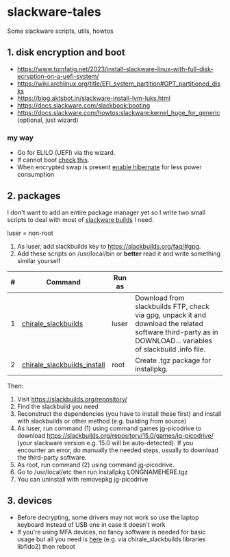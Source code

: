 # slackware-tales
Some slackware scripts, utils, howtos

## 1. disk encryption and boot

- https://www.tumfatig.net/2023/install-slackware-linux-with-full-disk-ecryption-on-a-uefi-system/
- https://wiki.archlinux.org/title/EFI_system_partition#GPT_partitioned_disks
- https://blog.aktsbot.in/slackware-install-lvm-luks.html
- https://docs.slackware.com/slackbook:booting
- https://docs.slackware.com/howtos:slackware:kernel_huge_for_generic (optional, just wizard)

### my way

- Go for ELILO (UEFI) via the wizard.
- If cannot boot [check this](https://www.linuxquestions.org/questions/slackware-installation-40/elilo-boot-entry-not-being-configured-4175663976/#post6056260).
- When encrypted swap is present [enable hibernate](https://wiki.archlinux.org/title/Power_management/Suspend_and_hibernate) for less power consumption

## 2. packages

I don't want to add an entire package manager yet so I write two small scripts to deal with most of [slackware builds](https://slackbuilds.org/) I need.

luser = non-root

1. As luser, add slackbuilds key to https://slackbuilds.org/faq/#gpg.
2. Add these scripts on /usr/local/bin or **better** read it and write something similar yourself

| #  | Command | Run as          | |
|---|---|--------------|---|
| 1 | [chirale_slackbuilds](./chirale_slackbuilds) | luser  | Download from slackbuilds FTP, check via gpg, unpack it and download the related software third-party as in DOWNLOAD... variables of slackbuild .info file.  |
| 2 | [chirale_slackbuilds_install](./chirale_slackbuilds_install) | root  | Create .tgz package for installpkg.  |

Then:

1. Visit https://slackbuilds.org/repository/
2. Find the slackbuild you need
3. Reconstruct the dependencies (you have to install these first) and install with slackbuilds or other method (e.g. building from source)
4. As luser, run command (1) using command games jg-picodrive to download https://slackbuilds.org/repository/15.0/games/jg-picodrive/ (your slackware version e.g. 15.0 will be auto-detected). If you encounter an error, do manually the needed steps, usually to download the third-party software.
5. As root, run command (2) using command jg-picodrive.
6. Go to /usr/local/etc then run installpkg LONGNAMEHERE.tgz
7. You can uninstall with removepkg jg-picodrive

## 3. devices

- Before decrypting, some drivers may not work so use the laptop keyboard instead of USB one in case it doesn't work
- If you're using MFA devices, no fancy software is needed for basic usage but all you need is [here](https://www.linuxquestions.org/questions/slackware-14/how-do-i-setup-slackware-to-take-yubikeys-4175702396/#post6294274) (e.g. via chirale_slackbuilds libraries libfido2) then reboot
